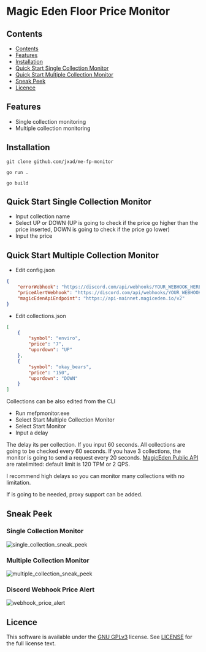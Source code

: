 # Magic Eden Floor Price Monitor
## Contents
- [Contents](#contents)
- [Features](#features)
- [Installation](#installation)
- [Quick Start Single Collection Monitor](#quick-start-single-collection-monitor)
- [Quick Start Multiple Collection Monitor](#quick-start-multiple-collection-monitor) 
- [Sneak Peek](#sneak-peek)
- [Licence](#licence)

## Features
- Single collection monitoring
- Multiple collection monitoring

## Installation
```
git clone github.com/jxad/me-fp-monitor
```

```
go run .
```

```
go build
```

## Quick Start Single Collection Monitor
- Input collection name
- Select UP or DOWN (UP is going to check if the price go higher than the price inserted, DOWN is going to check if the price go lower)
- Input the price

## Quick Start Multiple Collection Monitor
- Edit config.json
```json
{
    "errorWebhook": "https://discord.com/api/webhooks/YOUR_WEBHOOK_HERE",
    "priceAlertWebhook": "https://discord.com/api/webhooks/YOUR_WEBHOOK_HERE",
    "magicEdenApiEndpoint": "https://api-mainnet.magiceden.io/v2"
}
```
- Edit collections.json
```json
[
    {
        "symbol": "enviro",
        "price": "7",
        "upordown": "UP"
    },
    {
        "symbol": "okay_bears",
        "price": "150",
        "upordown": "DOWN"
    }
]
```
Collections can be also edited from the CLI

- Run mefpmonitor.exe
- Select Start Multiple Collection Monitor
- Select Start Monitor
- Input a delay
 
The delay its per collection. If you input 60 seconds. All collections are going to be checked every 60 seconds.
If you have 3 collections, the monitor is going to send a request every 20 seconds. [MagicEden Public API](https://api.magiceden.dev/) are ratelimited: default limit is 120 TPM or 2 QPS.

I recommend high delays so you can monitor many collections with no limitation.

If is going to be needed, proxy support can be added.

## Sneak Peek
### Single Collection Monitor
![single_collection_sneak_peek](https://user-images.githubusercontent.com/35408842/171857198-f302da22-fa29-4940-8fd3-f4091c5e1a39.gif)

### Multiple Collection Monitor
![multiple_collection_sneak_peek](https://user-images.githubusercontent.com/35408842/171858257-45d6b6b1-79dc-42d4-8da9-6e2f8392c4f8.gif)

### Discord Webhook Price Alert
![webhook_price_alert](https://user-images.githubusercontent.com/35408842/171857301-4a9a5a82-e7ee-4250-9a6e-2012e0c0ba6e.PNG)

## Licence
This software is available under the [GNU GPLv3](https://www.gnu.org/licenses/gpl-3.0.html) license. See [LICENSE](https://github.com/jxad/me-fp-monitor/blob/master/LICENSE) for the full license text.

